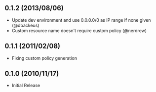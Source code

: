 
## 0.1.2 (2013/08/06)

* Update dev environment and use 0.0.0.0/0 as IP range if none given (@dbackeus)
* Custom resource name doesn't require custom policy (@nerdrew)

## 0.1.1 (2011/02/08)

* Fixing custom policy generation

## 0.1.0 (2010/11/17)

* Initial Release
